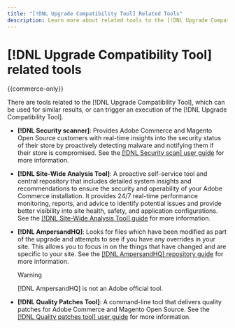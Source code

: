 ```yaml
---
title: "[!DNL Upgrade Compatibility Tool] Related Tools"
description: Learn more about related tools to the [!DNL Upgrade Compatibility Tool] on your Adobe Commerce project.
---
```


# [!DNL Upgrade Compatibility Tool] related tools

{{commerce-only}}

There are tools related to the [!DNL Upgrade Compatibility Tool], which can be used for similar results, or can trigger an execution of the [!DNL Upgrade Compatibility Tool].

- **[!DNL Security scanner]**: Provides Adobe Commerce and Magento Open Source customers with real-time insights into the security status of their store by proactively detecting malware and notifying them if their store is compromised. See the [[!DNL Security scan] user guide](https://docs.magento.com/user-guide/magento/security-scan.html) for more information.

- **[!DNL Site-Wide Analysis Tool]**: A proactive self-service tool and central repository that includes detailed system insights and recommendations to ensure the security and operability of your Adobe Commerce installation. It provides 24/7 real-time performance monitoring, reports, and advice to identify potential issues and provide better visibility into site health, safety, and application configurations. See the [[!DNL Site-Wide Analysis Tool] guide](https://experienceleague.adobe.com/docs/commerce-operations/tools/site-wide-analysis-tool/intro.html?lang=en) for more information.

- **[!DNL AmpersandHQ]**: Looks for files which have been modified as part of the upgrade and attempts to see if you have any overrides in your site. This allows you to focus in on the things that have changed and are specific to your site. See the [[!DNL AmpersandHQ] repository guide](https://github.com/AmpersandHQ) for more information.

   >[!WARNING]
   >
   >[!DNL AmpersandHQ] is not an Adobe official tool.

- **[!DNL Quality Patches Tool]**: A command-line tool that delivers quality patches for Adobe Commerce and Magento Open Source. See the [[!DNL Quality patches tool] user guide](https://devdocs.magento.com/quality-patches/tool.html) for more information.
